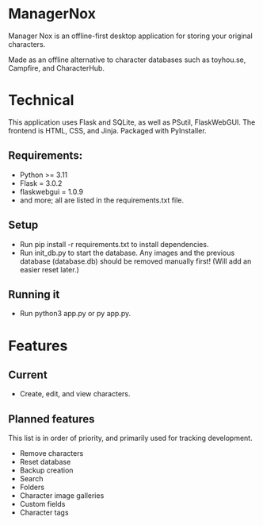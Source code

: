 # ManagerNox
Manager Nox is an offline-first desktop application for storing your original characters.

Made as an offline alternative to character databases such as toyhou.se, Campfire, and CharacterHub.

# Technical
This application uses Flask and SQLite, as well as PSutil, FlaskWebGUI. The frontend is HTML, CSS, and Jinja. Packaged with PyInstaller.

## Requirements:
- Python >= 3.11
- Flask = 3.0.2
- flaskwebgui = 1.0.9
- and more; all are listed in the requirements.txt file.

## Setup
- Run pip install -r requirements.txt to install dependencies.
- Run init_db.py to start the database. Any images and the previous database (database.db) should be removed manually first! (Will add an easier reset later.)

## Running it
- Run python3 app.py or py app.py.

# Features
## Current
- Create, edit, and view characters.

## Planned features
This list is in order of priority, and primarily used for tracking development.
- Remove characters
- Reset database
- Backup creation
- Search
- Folders
- Character image galleries
- Custom fields
- Character tags